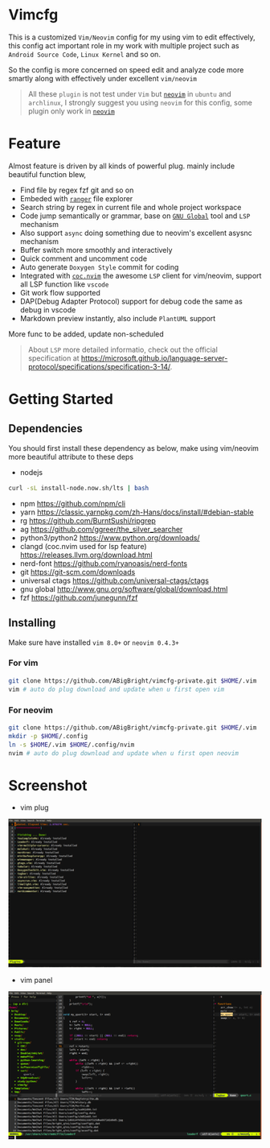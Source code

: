 # Vimcfg

This is a customized `Vim/Neovim` config for my using vim to edit effectively, this config act important role in my work with multiple project such as `Android Source Code`, `Linux Kernel` and so on.

So the config is more concerned on speed edit and analyze code more smartly along with effectively under excellent `vim/neovim`

> All these `plugin` is not test under `Vim` but [`neovim`](https://github.com/neovim/neovim) in `ubuntu` and `archlinux`, I strongly suggest you using `neovim` for this config, some plugin only work in [`neovim`](https://github.com/neovim/neovim)

# Feature

Almost feature is driven by all kinds of powerful plug. mainly include beautiful function blew,

+ Find file by regex fzf git and so on
+ Embeded with [`ranger`](https://github.com/ranger/ranger) file explorer
+ Search string by regex in current file and whole project workspace
+ Code jump semantically or grammar, base on [`GNU Global`](https://www.gnu.org/software/global/) tool and `LSP` mechanism
+ Also support `async` doing something due to neovim's excellent asysnc mechanism
+ Buffer switch more smoothly and interactively
+ Quick comment and uncomment code 
+ Auto generate `Doxygen Style` commit for coding
+ Integrated with [`coc.nvim`](https://github.com/neoclide/coc.nvim) the awesome `LSP` client for vim/neovim, support all LSP function like `vscode` 
+ Git work flow supported
+ DAP(Debug Adapter Protocol) support for debug code the same as debug in vscode
+ Markdown preview instantly, also include `PlantUML` support

More func to be added, update non-scheduled

> About `LSP` more detailed informatio, check out the official specification at https://microsoft.github.io/language-server-protocol/specifications/specification-3-14/.

# Getting Started

## Dependencies

You should first install these dependency as below, make using vim/neovim more beautiful attribute to these deps

* nodejs  
```sh
curl -sL install-node.now.sh/lts | bash
```
* npm <https://github.com/npm/cli>
* yarn <https://classic.yarnpkg.com/zh-Hans/docs/install/#debian-stable>
* rg <https://github.com/BurntSushi/ripgrep>
* ag <https://github.com/ggreer/the_silver_searcher>
* python3/python2 <https://www.python.org/downloads/>
* clangd (coc.nvim used for lsp feature) <https://releases.llvm.org/download.html>
* nerd-font <https://github.com/ryanoasis/nerd-fonts>
* git <https://git-scm.com/downloads>
* universal ctags <https://github.com/universal-ctags/ctags>
* gnu global <http://www.gnu.org/software/global/download.html>
* fzf <https://github.com/junegunn/fzf>

## Installing

Make sure have installed `vim 8.0+` or `neovim 0.4.3+`

### For vim
```bash
git clone https://github.com/ABigBright/vimcfg-private.git $HOME/.vim
vim # auto do plug download and update when u first open vim
```
### For neovim

```bash
git clone https://github.com/ABigBright/vimcfg-private.git $HOME/.vim
mkdir -p $HOME/.config
ln -s $HOME/.vim $HOME/.config/nvim
nvim # auto do plug download and update when u first open neovim
```

# Screenshot
* vim plug

![vim plug](https://github.com/ABigBright/vimcfg/blob/master/pic/plug_install.png)

* vim panel

![vim panel](https://github.com/ABigBright/vimcfg/blob/master/pic/vim_panel.png)
